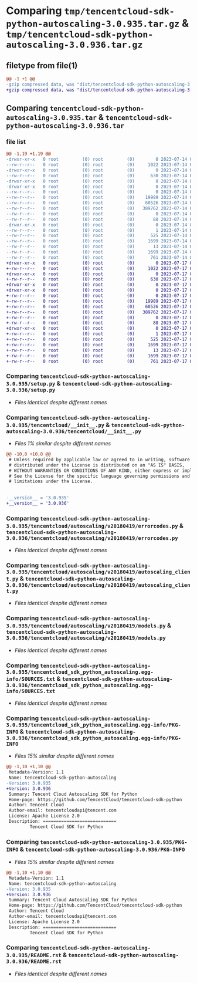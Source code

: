 # Comparing `tmp/tencentcloud-sdk-python-autoscaling-3.0.935.tar.gz` & `tmp/tencentcloud-sdk-python-autoscaling-3.0.936.tar.gz`

## filetype from file(1)

```diff
@@ -1 +1 @@
-gzip compressed data, was "dist/tencentcloud-sdk-python-autoscaling-3.0.935.tar", last modified: Fri Jul 14 00:16:50 2023, max compression
+gzip compressed data, was "dist/tencentcloud-sdk-python-autoscaling-3.0.936.tar", last modified: Mon Jul 17 00:17:29 2023, max compression
```

## Comparing `tencentcloud-sdk-python-autoscaling-3.0.935.tar` & `tencentcloud-sdk-python-autoscaling-3.0.936.tar`

### file list

```diff
@@ -1,19 +1,19 @@
-drwxr-xr-x   0 root         (0) root         (0)        0 2023-07-14 00:16:50.000000 tencentcloud-sdk-python-autoscaling-3.0.935/
--rw-r--r--   0 root         (0) root         (0)     1022 2023-07-14 00:16:50.000000 tencentcloud-sdk-python-autoscaling-3.0.935/setup.py
-drwxr-xr-x   0 root         (0) root         (0)        0 2023-07-14 00:16:50.000000 tencentcloud-sdk-python-autoscaling-3.0.935/tencentcloud/
--rw-r--r--   0 root         (0) root         (0)      630 2023-07-14 00:16:50.000000 tencentcloud-sdk-python-autoscaling-3.0.935/tencentcloud/__init__.py
-drwxr-xr-x   0 root         (0) root         (0)        0 2023-07-14 00:16:50.000000 tencentcloud-sdk-python-autoscaling-3.0.935/tencentcloud/autoscaling/
-drwxr-xr-x   0 root         (0) root         (0)        0 2023-07-14 00:16:50.000000 tencentcloud-sdk-python-autoscaling-3.0.935/tencentcloud/autoscaling/v20180419/
--rw-r--r--   0 root         (0) root         (0)        0 2023-07-14 00:16:50.000000 tencentcloud-sdk-python-autoscaling-3.0.935/tencentcloud/autoscaling/v20180419/__init__.py
--rw-r--r--   0 root         (0) root         (0)    19989 2023-07-14 00:16:50.000000 tencentcloud-sdk-python-autoscaling-3.0.935/tencentcloud/autoscaling/v20180419/errorcodes.py
--rw-r--r--   0 root         (0) root         (0)    60526 2023-07-14 00:16:50.000000 tencentcloud-sdk-python-autoscaling-3.0.935/tencentcloud/autoscaling/v20180419/autoscaling_client.py
--rw-r--r--   0 root         (0) root         (0)   389762 2023-07-14 00:16:50.000000 tencentcloud-sdk-python-autoscaling-3.0.935/tencentcloud/autoscaling/v20180419/models.py
--rw-r--r--   0 root         (0) root         (0)        0 2023-07-14 00:16:50.000000 tencentcloud-sdk-python-autoscaling-3.0.935/tencentcloud/autoscaling/__init__.py
--rw-r--r--   0 root         (0) root         (0)       88 2023-07-14 00:16:50.000000 tencentcloud-sdk-python-autoscaling-3.0.935/setup.cfg
-drwxr-xr-x   0 root         (0) root         (0)        0 2023-07-14 00:16:50.000000 tencentcloud-sdk-python-autoscaling-3.0.935/tencentcloud_sdk_python_autoscaling.egg-info/
--rw-r--r--   0 root         (0) root         (0)        1 2023-07-14 00:16:50.000000 tencentcloud-sdk-python-autoscaling-3.0.935/tencentcloud_sdk_python_autoscaling.egg-info/dependency_links.txt
--rw-r--r--   0 root         (0) root         (0)      525 2023-07-14 00:16:50.000000 tencentcloud-sdk-python-autoscaling-3.0.935/tencentcloud_sdk_python_autoscaling.egg-info/SOURCES.txt
--rw-r--r--   0 root         (0) root         (0)     1699 2023-07-14 00:16:50.000000 tencentcloud-sdk-python-autoscaling-3.0.935/tencentcloud_sdk_python_autoscaling.egg-info/PKG-INFO
--rw-r--r--   0 root         (0) root         (0)       13 2023-07-14 00:16:50.000000 tencentcloud-sdk-python-autoscaling-3.0.935/tencentcloud_sdk_python_autoscaling.egg-info/top_level.txt
--rw-r--r--   0 root         (0) root         (0)     1699 2023-07-14 00:16:50.000000 tencentcloud-sdk-python-autoscaling-3.0.935/PKG-INFO
--rw-r--r--   0 root         (0) root         (0)      761 2023-07-14 00:16:50.000000 tencentcloud-sdk-python-autoscaling-3.0.935/README.rst
+drwxr-xr-x   0 root         (0) root         (0)        0 2023-07-17 00:17:29.000000 tencentcloud-sdk-python-autoscaling-3.0.936/
+-rw-r--r--   0 root         (0) root         (0)     1022 2023-07-17 00:17:29.000000 tencentcloud-sdk-python-autoscaling-3.0.936/setup.py
+drwxr-xr-x   0 root         (0) root         (0)        0 2023-07-17 00:17:29.000000 tencentcloud-sdk-python-autoscaling-3.0.936/tencentcloud/
+-rw-r--r--   0 root         (0) root         (0)      630 2023-07-17 00:17:29.000000 tencentcloud-sdk-python-autoscaling-3.0.936/tencentcloud/__init__.py
+drwxr-xr-x   0 root         (0) root         (0)        0 2023-07-17 00:17:29.000000 tencentcloud-sdk-python-autoscaling-3.0.936/tencentcloud/autoscaling/
+drwxr-xr-x   0 root         (0) root         (0)        0 2023-07-17 00:17:29.000000 tencentcloud-sdk-python-autoscaling-3.0.936/tencentcloud/autoscaling/v20180419/
+-rw-r--r--   0 root         (0) root         (0)        0 2023-07-17 00:17:29.000000 tencentcloud-sdk-python-autoscaling-3.0.936/tencentcloud/autoscaling/v20180419/__init__.py
+-rw-r--r--   0 root         (0) root         (0)    19989 2023-07-17 00:17:29.000000 tencentcloud-sdk-python-autoscaling-3.0.936/tencentcloud/autoscaling/v20180419/errorcodes.py
+-rw-r--r--   0 root         (0) root         (0)    60526 2023-07-17 00:17:29.000000 tencentcloud-sdk-python-autoscaling-3.0.936/tencentcloud/autoscaling/v20180419/autoscaling_client.py
+-rw-r--r--   0 root         (0) root         (0)   389762 2023-07-17 00:17:29.000000 tencentcloud-sdk-python-autoscaling-3.0.936/tencentcloud/autoscaling/v20180419/models.py
+-rw-r--r--   0 root         (0) root         (0)        0 2023-07-17 00:17:29.000000 tencentcloud-sdk-python-autoscaling-3.0.936/tencentcloud/autoscaling/__init__.py
+-rw-r--r--   0 root         (0) root         (0)       88 2023-07-17 00:17:29.000000 tencentcloud-sdk-python-autoscaling-3.0.936/setup.cfg
+drwxr-xr-x   0 root         (0) root         (0)        0 2023-07-17 00:17:29.000000 tencentcloud-sdk-python-autoscaling-3.0.936/tencentcloud_sdk_python_autoscaling.egg-info/
+-rw-r--r--   0 root         (0) root         (0)        1 2023-07-17 00:17:29.000000 tencentcloud-sdk-python-autoscaling-3.0.936/tencentcloud_sdk_python_autoscaling.egg-info/dependency_links.txt
+-rw-r--r--   0 root         (0) root         (0)      525 2023-07-17 00:17:29.000000 tencentcloud-sdk-python-autoscaling-3.0.936/tencentcloud_sdk_python_autoscaling.egg-info/SOURCES.txt
+-rw-r--r--   0 root         (0) root         (0)     1699 2023-07-17 00:17:29.000000 tencentcloud-sdk-python-autoscaling-3.0.936/tencentcloud_sdk_python_autoscaling.egg-info/PKG-INFO
+-rw-r--r--   0 root         (0) root         (0)       13 2023-07-17 00:17:29.000000 tencentcloud-sdk-python-autoscaling-3.0.936/tencentcloud_sdk_python_autoscaling.egg-info/top_level.txt
+-rw-r--r--   0 root         (0) root         (0)     1699 2023-07-17 00:17:29.000000 tencentcloud-sdk-python-autoscaling-3.0.936/PKG-INFO
+-rw-r--r--   0 root         (0) root         (0)      761 2023-07-17 00:17:29.000000 tencentcloud-sdk-python-autoscaling-3.0.936/README.rst
```

### Comparing `tencentcloud-sdk-python-autoscaling-3.0.935/setup.py` & `tencentcloud-sdk-python-autoscaling-3.0.936/setup.py`

 * *Files identical despite different names*

### Comparing `tencentcloud-sdk-python-autoscaling-3.0.935/tencentcloud/__init__.py` & `tencentcloud-sdk-python-autoscaling-3.0.936/tencentcloud/__init__.py`

 * *Files 1% similar despite different names*

```diff
@@ -10,8 +10,8 @@
 # Unless required by applicable law or agreed to in writing, software
 # distributed under the License is distributed on an "AS IS" BASIS,
 # WITHOUT WARRANTIES OR CONDITIONS OF ANY KIND, either express or implied.
 # See the License for the specific language governing permissions and
 # limitations under the License.
 
 
-__version__ = '3.0.935'
+__version__ = '3.0.936'
```

### Comparing `tencentcloud-sdk-python-autoscaling-3.0.935/tencentcloud/autoscaling/v20180419/errorcodes.py` & `tencentcloud-sdk-python-autoscaling-3.0.936/tencentcloud/autoscaling/v20180419/errorcodes.py`

 * *Files identical despite different names*

### Comparing `tencentcloud-sdk-python-autoscaling-3.0.935/tencentcloud/autoscaling/v20180419/autoscaling_client.py` & `tencentcloud-sdk-python-autoscaling-3.0.936/tencentcloud/autoscaling/v20180419/autoscaling_client.py`

 * *Files identical despite different names*

### Comparing `tencentcloud-sdk-python-autoscaling-3.0.935/tencentcloud/autoscaling/v20180419/models.py` & `tencentcloud-sdk-python-autoscaling-3.0.936/tencentcloud/autoscaling/v20180419/models.py`

 * *Files identical despite different names*

### Comparing `tencentcloud-sdk-python-autoscaling-3.0.935/tencentcloud_sdk_python_autoscaling.egg-info/SOURCES.txt` & `tencentcloud-sdk-python-autoscaling-3.0.936/tencentcloud_sdk_python_autoscaling.egg-info/SOURCES.txt`

 * *Files identical despite different names*

### Comparing `tencentcloud-sdk-python-autoscaling-3.0.935/tencentcloud_sdk_python_autoscaling.egg-info/PKG-INFO` & `tencentcloud-sdk-python-autoscaling-3.0.936/tencentcloud_sdk_python_autoscaling.egg-info/PKG-INFO`

 * *Files 15% similar despite different names*

```diff
@@ -1,10 +1,10 @@
 Metadata-Version: 1.1
 Name: tencentcloud-sdk-python-autoscaling
-Version: 3.0.935
+Version: 3.0.936
 Summary: Tencent Cloud Autoscaling SDK for Python
 Home-page: https://github.com/TencentCloud/tencentcloud-sdk-python
 Author: Tencent Cloud
 Author-email: tencentcloudapi@tencent.com
 License: Apache License 2.0
 Description: ============================
         Tencent Cloud SDK for Python
```

### Comparing `tencentcloud-sdk-python-autoscaling-3.0.935/PKG-INFO` & `tencentcloud-sdk-python-autoscaling-3.0.936/PKG-INFO`

 * *Files 15% similar despite different names*

```diff
@@ -1,10 +1,10 @@
 Metadata-Version: 1.1
 Name: tencentcloud-sdk-python-autoscaling
-Version: 3.0.935
+Version: 3.0.936
 Summary: Tencent Cloud Autoscaling SDK for Python
 Home-page: https://github.com/TencentCloud/tencentcloud-sdk-python
 Author: Tencent Cloud
 Author-email: tencentcloudapi@tencent.com
 License: Apache License 2.0
 Description: ============================
         Tencent Cloud SDK for Python
```

### Comparing `tencentcloud-sdk-python-autoscaling-3.0.935/README.rst` & `tencentcloud-sdk-python-autoscaling-3.0.936/README.rst`

 * *Files identical despite different names*


